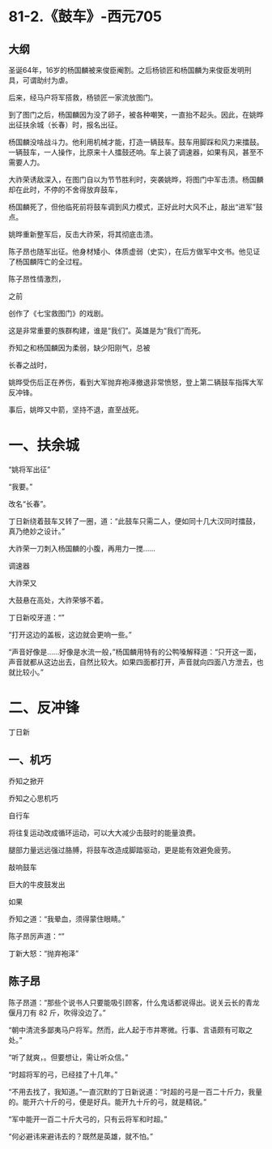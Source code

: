 # 81-2.《鼓车》-西元705

## 大纲

圣诞64年，16岁的杨国麟被来俊臣阉割。之后杨锁匠和杨国麟为来俊臣发明刑具，可谓助纣为虐。

后来，经马户将军搭救，杨锁匠一家流放图门。

到了图门之后，杨国麟因为没了卵子，被各种嘲笑，一直抬不起头。因此，在姚晔出征扶余城（长春）时，报名出征。

杨国麟没啥战斗力。他利用机械才能，打造一辆鼓车。鼓车用脚踩和风力来擂鼓。一辆鼓车，一人操作，比原来十人擂鼓还响。车上装了调速器，如果有风，甚至不需要人力。

大祚荣诱敌深入，在图门自以为节节胜利时，突袭姚晔，将图门中军击溃。杨国麟却在此时，不停的不舍得放弃鼓车，

杨国麟死了，但他临死前将鼓车调到风力模式，正好此时大风不止，敲出“进军”鼓点。

姚晔重新整军后，反击大祚荣，将其彻底击溃。

陈子昂也随军出征。他身材矮小、体质虚弱（史实），在后方做军中文书。他见证了杨国麟阵亡的全过程。

陈子昂性情激烈，

之前

创作了《七宝救图门》的戏剧。

这是非常重要的族群构建，谁是“我们”。英雄是为“我们”而死。

乔知之和杨国麟因为柔弱，缺少阳刚气，总被

长春之战时，

姚晔受伤后正在养伤，看到大军抛弃袍泽撤退非常愤怒，登上第二辆鼓车指挥大军反冲锋。

事后，姚晔又中箭，坚持不退，直至战死。

# 一、扶余城

“姚将军出征”

“我要。”

改名“长春”。

丁日新绕着鼓车又转了一圈，道：“此鼓车只需二人，便如同十几大汉同时擂鼓，真乃绝妙之设计。”

大祚荣一刀刺入杨国麟的小腹，再用力一搅……

调速器

大祚荣又

大鼓悬在高处，大祚荣够不着。

丁日新咬牙道：“”

“打开这边的盖板，这边就会更响一些。”

“声音好像是……好像是水流一般，”杨国麟用特有的公鸭嗓解释道：“只开这一面，声音就都从这边出去，自然比较大。如果四面都打开，声音就向四面八方泄去，也就比较小。”

# 二、反冲锋

丁日新

## 一、机巧

乔知之掀开

乔知之心思机巧

自行车

将往复运动改成循环运动，可以大大减少击鼓时的能量浪费。

腿部力量远远强过胳膊，将鼓车改造成脚踏驱动，更是能有效避免疲劳。

敲响鼓车

巨大的牛皮鼓发出

如果

乔知之道：“我晕血，须得蒙住眼睛。”

陈子昂厉声道：“”

丁新大怒：“抛弃袍泽”

## 陈子昂


陈子昂道：“那些个说书人只要能吸引顾客，什么鬼话都说得出。说关云长的青龙偃月刀有 82 斤，吹得没边了。”

“朝中清流多鄙夷马户将军。然而，此人起于市井寒微。行事、言语颇有可取之处。”

“听了就爽，。但要想让，需让听众信。”

“时超将军的弓，已经挂了十几年。”

“不用去找了，我知道。”一直沉默的丁日新说道：“时超的弓是一百二十斤力，我量的。能开六十斤的弓，便是好兵。能开九十斤的弓，就是精锐。”

“军中能开一百二十斤大弓的，只有云将军和时超。”

“何必避讳来避讳去的？既然是英雄，就不怕。”